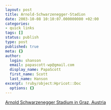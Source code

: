 ```yaml
---
layout: post
title: Arnold-Schwarzenegger-Stadion
date: 2003-10-08 10:10:07.000000000 +02:00
categories:
- quick links
tags: []
status: publish
type: post
published: true
meta: {}
author:
  login: shanson
  email: papascott-wp@gmail.com
  display_name: PapaScott
  first_name: Scott
  last_name: Hanson
excerpt: !ruby/object:Hpricot::Doc
  options: {}
---
```

<p><a title="could be worse, could be named after AOL..." href="http://babble.antville.org/stories/539344/">Arnold Schwarzenegger Stadium in Graz, Austria</a></p>
